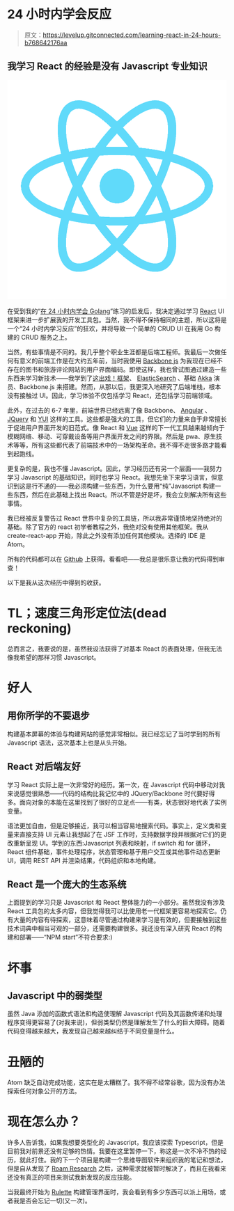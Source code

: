 # 24 小时内学会反应

> 原文：<https://levelup.gitconnected.com/learning-react-in-24-hours-b768642176aa>

## 我学习 React 的经验是没有 Javascript 专业知识

![](img/aeee0424bd81fb77542abf9663a4c8a0.png)

在受到我的“[在 24 小时内学会 Golang](https://www.kislayverma.com/post/learning-golang-in-24-hours)”练习的启发后，我决定通过学习 [React](https://reactjs.org/) UI 框架来进一步扩展我的开发工具包。当然，我不得不保持相同的主题，所以这将是一个“24 小时内学习反应”的狂欢，并将导致一个简单的 CRUD UI 在我用 Go 构建的 CRUD 服务之上。

当然，有些事情是不同的。我几乎整个职业生涯都是后端工程师。我最后一次做任何有意义的前端工作是在大约五年前，当时我使用 [Backbone js](https://backbonejs.org/) 为我现在已经不存在的图书和旅游评论网站的用户界面编码。即使这样，我也曾试图通过建造一些东西来学习新技术——我学到了[这出戏！框架](https://www.playframework.com/)、 [ElasticSearch](https://www.elastic.co/) 、基础 [Akka](https://akka.io/) 演员、Backbone.js 来搭建。然而，从那以后，我更深入地研究了后端堆栈，根本没有接触过 UI。因此，学习体验不仅包括学习 React，还包括学习前端领域。

此外，在过去的 6-7 年里，前端世界已经远离了像 Backbone、 [Angular](https://angularjs.org/) 、 [JQuery](https://jquery.com/) 和 [YUI](https://yuilibrary.com/) 这样的工具。这些都是强大的工具，但它们的力量来自于非常擅长于促进用户界面开发的旧范式。像 React 和 [Vue](https://vuejs.org/) 这样的下一代工具越来越倾向于模糊网络、移动、可穿戴设备等用户界面开发之间的界限。然后是 pwa、原生技术等等，所有这些都代表了前端技术中的一场架构革命。我不得不走很多路才能看到起跑线。

更复杂的是，我也不懂 Javascript。因此，学习经历还有另一个层面——我努力学习 Javascript 的基础知识，同时也学习 React。我想先坐下来学习语言，但意识到这是行不通的——我必须构建一些东西，为什么要用“纯”Javascript 构建一些东西，然后在此基础上找出 React。所以不管是好是坏，我会立刻解决所有这些事情。

我已经被反复警告过 React 世界中复杂的工具链，所以我非常谨慎地坚持绝对的基础。除了官方的 react 初学者教程之外，我绝对没有使用其他框架。我从 create-react-app 开始，除此之外没有添加任何其他模块。选择的 IDE 是 Atom。

所有的代码都可以在 [Github](https://github.com/kislayverma/react-crud) 上获得。看看吧——我总是很乐意让我的代码得到审查！

以下是我从这次经历中得到的收获。

# TL；速度三角形定位法(dead reckoning)

总而言之，我要说的是，虽然我设法获得了对基本 React 的表面处理，但我无法像我希望的那样习惯 Javascript。

# 好人

## 用你所学的不要退步

构建基本屏幕的体验与构建网站的感觉非常相似。我已经忘记了当时学到的所有 Javascript 语法，这次基本上也是从头开始。

## React 对后端友好

学习 React 实际上是一次非常好的经历。第一次，在 Javascript 代码中移动对我来说感觉很熟悉——代码的结构比我记忆中的 JQuery/Backbone 时代要好得多。面向对象的本能在这里找到了很好的立足点——有类，状态很好地代表了实例变量。

语法更加自由，但是足够接近，我可以相当容易地搜索代码。事实上，定义类和变量来直接支持 UI 元素让我想起了在 JSF 工作时，支持数据字段并根据对它们的更改重新呈现 UI。学到的东西:Javascript 列表和映射，if switch 和 for 循环，React 组件基础，事件处理程序，状态管理和基于用户交互或其他事件动态更新 UI，调用 REST API 并渲染结果，代码组织和本地构建。

## React 是一个庞大的生态系统

上面提到的学习只是 Javascript 和 React 整体能力的一小部分。虽然我没有涉及 React 工具包的太多内容，但我觉得我可以比使用老一代框架更容易地探索它。仍有大量的内容有待探索，这意味着尽管通过构建来学习是有效的，但要接触到这些技术词典中相当可观的一部分，还需要构建很多。我还没有深入研究 React 的构建和部署——“NPM start”不符合要求:)

# 坏事

## Javascript 中的弱类型

虽然 Java 添加的函数式语法和构造使理解 Javascript 代码及其函数传递和处理程序变得更容易了(对我来说)，但弱类型仍然是理解发生了什么的巨大障碍。随着代码变得越来越大，我发现自己越来越纠结于不同变量是什么。

# 丑陋的

Atom 缺乏自动完成功能，这实在是太糟糕了。我不得不经常谷歌，因为没有办法探索任何对象公开的方法。

# 现在怎么办？

许多人告诉我，如果我想要类型化的 Javascript，我应该探索 Typescript，但是目前我对前景还没有足够的热情。我要在这里暂停一下，称这是一次不冷不热的经历，就此打住。我的下一个项目是构建一个思维导图软件来组织我的笔记和想法，但是自从发现了 [Roam Research](https://roamresearch.com/) 之后，这种需求就被暂时解决了，而且在我看来还没有真正的项目来测试我新发现的反应技能。

当我最终开始为 [Rulette](https://www.kislayverma.com/post/rulette-a-pragmatic-rule-engine) 构建管理界面时，我会看到有多少东西可以派上用场，或者我是否会忘记一切(又一次)。